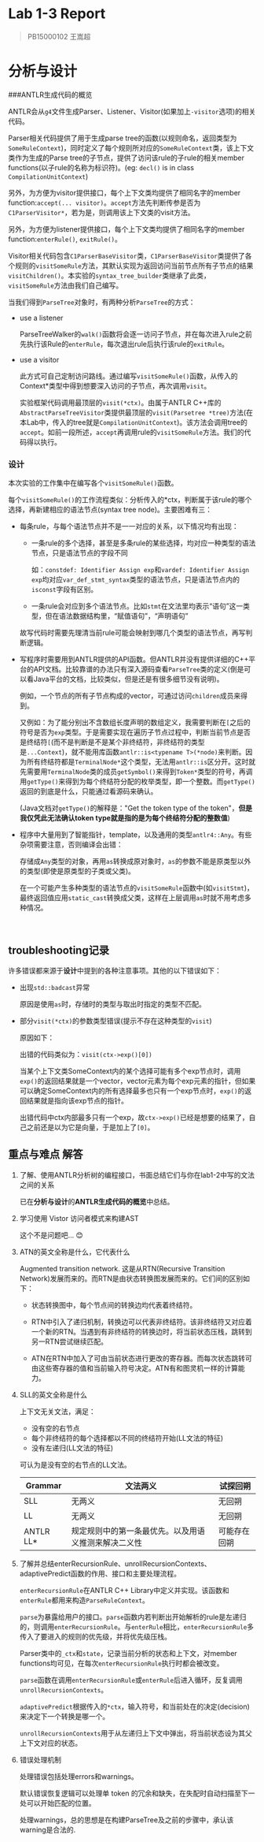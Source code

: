  # Lab 1-3 Report

> PB15000102 王嵩超

# 分析与设计

###ANTLR生成代码的概览

ANTLR会从`g4`文件生成Parser、Listener、Visitor(如果加上`-visitor`选项)的相关代码。

Parser相关代码提供了用于生成parse tree的函数(以规则命名，返回类型为`SomeRuleContext`)，同时定义了每个规则所对应的`SomeRuleContext`类，该上下文类作为生成的Parse tree的子节点，提供了访问该rule的子rule的相关member functions(以子rule的名称为标识符)。(eg: `decl()` is in class `CompilationUnitContext`)

另外，为方便为visitor提供接口，每个上下文类均提供了相同名字的member function:`accept(... visitor)`。`accept`方法先判断传参是否为`C1ParserVisitor*`，若为是，则调用该上下文类的visit方法。

另外，为方便为listener提供接口，每个上下文类均提供了相同名字的member function:`enterRule()`, `exitRule()`。

Visitor相关代码包含`C1ParserBaseVisitor`类，`C1ParserBaseVisitor`类提供了各个规则的`visitSomeRule`方法，其默认实现为返回访问当前节点所有子节点的结果`visitChildren()`。本实验的`syntax_tree_builder`类继承了此类，`visitSomeRule`方法由我们自己编写。

当我们得到`ParseTree`对象时，有两种分析`ParseTree`的方式：

- use a listener

  ParseTreeWalker的`walk()`函数将会逐一访问子节点，并在每次进入rule之前先执行该Rule的`enterRule`，每次退出rule后执行该rule的`exitRule`。

- use a visitor

  此方式可自己定制访问路线。通过编写`visitSomeRule()`函数，从传入的Context\*类型中得到想要深入访问的子节点，再次调用`visit`。

  实验框架代码调用最顶层的`visit(*ctx)`。由属于ANTLR C++库的`AbstractParseTreeVisitor`类提供最顶层的`visit(Parsetree *tree)`方法(在本Lab中，传入的tree就是`CompilationUnitContext`)。该方法会调用tree的`accept`。如前一段所述，`accept`再调用rule的`visitSomeRule`方法。我们的代码得以执行。

### 设计

本次实验的工作集中在编写各个`visitSomeRule()`函数。

每个`visitSomeRule()`的工作流程类似：分析传入的\*ctx，判断属于该rule的哪个选择，再新建相应的语法节点(syntax tree node)。主要困难有三：

- 每条rule，与每个语法节点并不是一一对应的关系，以下情况均有出现：

  - 一条rule的多个选择，甚至是多条rule的某些选择，均对应一种类型的语法节点，只是语法节点的字段不同

    如：`constdef: Identifier Assign exp`和`vardef: Identifier Assign exp`均对应`var_def_stmt_syntax`类型的语法节点，只是语法节点内的`isconst`字段有区别。

  - 一条rule会对应到多个语法节点。比如`stmt`在文法里均表示“语句”这一类型，但在语法数据结构里，“赋值语句”，“声明语句”

  故写代码时需要先理清当前rule可能会映射到哪几个类型的语法节点，再写判断逻辑。

- 写程序时需要用到ANTLR提供的API函数。但ANTLR并没有提供详细的C++平台的API文档。比较靠谱的办法只有深入源码查看`ParseTree`类的定义(倒是可以看Java平台的文档，比较类似，但是还是有很多细节没有说明)。

  例如，一个节点的所有子节点构成的vector，可通过访问`children`成员来得到。

  又例如：为了能分别出不含数组长度声明的数组定义，我需要判断在`[`之后的符号是否为`exp`类型。于是需要实现在遍历子节点过程中，判断当前节点是否是终结符`[`(而不是判断是不是某个非终结符，非终结符的类型是`...Context`)，就不能用库函数`antlr::is<typename T>(*node)`来判断。因为所有终结符都是`TerminalNode*`这个类型，无法用`antlr::is`区分开。这时就先需要用`TerminalNode`类的成员`getSymbol()`来得到`Token*`类型的符号，再调用`getType()`来得到为每个终结符分配的枚举类型，即一个整数。而`getType()`返回的到底是什么，只能通过看源码来确认。

  (Java文档对`getType()`的解释是："Get the token type of the token"，**但是我仅凭此无法确认token type就是指的是为每个终结符分配的整数值**)

- 程序中大量用到了智能指针，template，以及通用的类型`antlr4::Any`。有些杂项需要注意，否则编译会出错：

  存储成`Any`类型的对象，再用`as`转换成原对象时，`as`的参数不能是原类型以外的类型(即使是原类型的子类或父类)。

  在一个可能产生多种类型的语法节点的`visitSomeRule`函数中(如`visitStmt`)，最终返回值应用`static_cast`转换成父类，这样在上层调用`as`时就不用考虑多种情况。

  ​



## troubleshooting记录

许多错误都来源于**设计**中提到的各种注意事项。其他的以下错误如下：

- 出现`std::badcast`异常

  原因是使用`as`时，存储时的类型与取出时指定的类型不匹配。


- 部分`visit(*ctx)`的参数类型错误(提示不存在这种类型的`visit`)

  原因如下：

  出错的代码类似为：`visit(ctx->exp()[0])`

  当某个上下文类SomeContext内的某个选择可能有多个exp节点时，调用`exp()`的返回结果就是一个vector，vector元素为每个exp元素的指针，但如果可以确定SomeContext内的所有选择最多也只有一个exp节点时，`exp()`的返回结果就是指向该exp节点的指针。

  出错代码中ctx内部最多只有一个exp，故`ctx->exp()`已经是想要的结果了，自己之前还是以为它是向量，于是加上了`[0]`。

## 重点与难点 解答

1. 了解、使用ANTLR分析树的编程接口，书面总结它们与你在lab1-2中写的文法之间的关系

   已在**分析与设计**的**ANTLR生成代码的概览**中总结。

2. 学习使用 Vistor 访问者模式来构建AST

   这个不是问题吧... :blush:

3. ATN的英文全称是什么，它代表什么

   Augmented transition network. 这是从RTN(Recursive Transition Network)发展而来的。而RTN是由状态转换图发展而来的。它们间的区别如下：

   - 状态转换图中，每个节点间的转换边均代表着终结符。

   - RTN中引入了递归机制，转换边可以代表非终结符。该非终结符又对应着一个新的RTN。当遇到有非终结符的转换边时，将当前状态压栈，跳转到另一RTN尝试继续匹配。

   - ATN在RTN中加入了可由当前状态进行更改的寄存器。而每次状态跳转可由这些寄存器的值和当前输入符号决定。ATN有和图灵机一样的计算能力。

4. SLL的英文全称是什么

   上下文无关文法，满足：

   - 没有空的右节点
   - 每个非终结符的每个选择都以不同的终结符开始(LL文法的特征)
   - 没有左递归(LL文法的特征)

   可认为是没有空的右节点的LL文法。

   | Grammar   | 文法两义                       | 试探回朔   |
   | --------- | -------------------------- | ------ |
   | SLL       | 无两义                        | 无回朔    |
   | LL        | 无两义                        | 无回朔    |
   | ANTLR LL* | 规定规则中的第一条最优先。以及用语义推测来解决二义性 | 可能存在回朔 |

5. 了解并总结enterRecursionRule、unrollRecursionContexts、adaptivePredict函数的作用、接口和主要处理流程。

   `enterRecursionRule`在ANTLR C++ Library中定义并实现。该函数和`enterRule`都用来构造`ParseRuleContext`。

   `parse`为暴露给用户的接口。`parse`函数内若判断出开始解析的rule是左递归的，则调用`enterRecursionRule`。与`enterRule`相比，`enterRecursionRule`多传入了要进入的规则的优先级，并将优先级压栈。

   Parser类中的`_ctx`和`state`，记录当前分析的状态和上下文，对member functions均可见，在每次`enterRecursionRule`执行时都会被改变。

   `parse`函数在调用`enterRecursionRule`或`enterRule`后进入循环，反复调用`unrollRecursionContexts`。

   `adaptivePredict`根据传入的`*ctx`，输入符号，和当前处在的决定(decision)来决定下一个转换是哪一个。

   `unrollRecursionContexts`用于从左递归上下文中弹出，将当前状态设为其父上下文对应的状态。

6. 错误处理机制

   处理错误包括处理errors和warnings。

   默认错误恢复逻辑可以处理单 token 的冗余和缺失，在失配时自动扫描至下一处可以开始匹配的位置。

   处理warnings，总的思想是在构建ParseTree及之前的步骤中，承认该warning是合法的.

